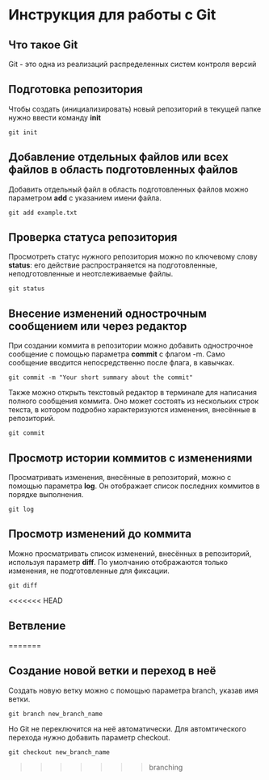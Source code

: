# **Инструкция для работы с Git**



## Что такое Git

Git  - это одна из реализаций распределенных систем контроля версий

## Подготовка репозитория

Чтобы создать (инициализировать) новый репозиторий в текущей папке нужно ввести команду **init**

    git init

## Добавление отдельных файлов или всех файлов в область подготовленных файлов

Добавить отдельный файл в область подготовленных файлов можно параметром **add** с указанием имени файла.

    git add example.txt

## Проверка статуса репозитория

 Просмотреть статус нужного репозитория можно по ключевому слову **status**: его действие распространяется на подготовленные, неподготовленные и неотслеживаемые файлы.

    git status

 ## Внесение изменений однострочным сообщением или через редактор

При создании коммита в репозитории можно добавить однострочное сообщение с помощью параметра **commit** с флагом -m. Само сообщение вводится непосредственно после флага, в кавычках.

    git commit -m "Your short summary about the commit"

Также можно открыть текстовый редактор в терминале для написания полного сообщения коммита. Оно может состоять из нескольких строк текста, в котором подробно характеризуются изменения, внесённые в репозиторий.

    git commit

## Просмотр истории коммитов с изменениями

Просматривать изменения, внесённые в репозиторий, можно с помощью параметра **log**. Он отображает список последних коммитов в порядке выполнения. 

    git log

## Просмотр изменений до коммита

Можно просматривать список изменений, внесённых в репозиторий, используя параметр **diff**. По умолчанию отображаются только изменения, не подготовленные для фиксации.

    git diff

<<<<<<< HEAD
## Ветвление    
=======
## Создание новой ветки и переход в неё

Cоздать новую ветку можно с помощью параметра branch, указав имя ветки.

    git branch new_branch_name

Но Git не переключится на неё автоматически. Для автомтического перехода нужно добавить параметр checkout.

    git checkout new_branch_name
    
>>>>>>> branching
